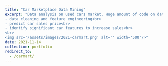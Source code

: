```yaml
---
title: "Car Marketplace Data Mining"
excerpt: "Data analysis on used cars market. Huge amount of code on data cleaning and visualization. Predict car prices from car features and find out significant features to increase car sales.<br>
- data cleaning and feature engineering<br>
- predict car sales price<br>
- identify significant car features to increase sales<br>
<br>
<img src='/assets/images/2021-carmart.png' alt='' width='500'/>"
date: 2021-11-14
collection: portfolio
redirect_to: 
  - /carmart/
---
```

